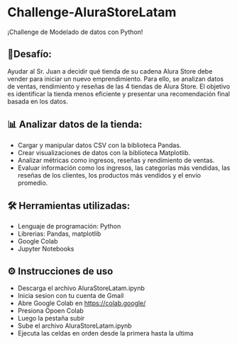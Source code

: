 # Challenge-AluraStoreLatam

¡Challenge de Modelado de datos con Python!

## 📌Desafío:
Ayudar al Sr. Juan a decidir qué tienda de su cadena Alura Store debe vender para iniciar un nuevo emprendimiento. Para ello, se analizan datos de ventas, rendimiento y reseñas de las 4 tiendas de Alura Store. El objetivo es identificar la tienda menos eficiente y presentar una recomendación final basada en los datos.

## 📊 Analizar datos de la tienda:
- Cargar y manipular datos CSV con la biblioteca Pandas.
- Crear visualizaciones de datos con la biblioteca Matplotlib.
- Analizar métricas como ingresos, reseñas y rendimiento de ventas.
- Evaluar información como los ingresos, las categorías más vendidas, las reseñas de los clientes, los productos más vendidos y el envío promedio.

## 🛠️ Herramientas utilizadas:
- Lenguaje de programación: Python
- Librerias: Pandas, matplotlib
- Google Colab
- Jupyter Notebooks

## ⚙️ Instrucciones de uso

- Descarga el archivo AluraStoreLatam.ipynb
- Inicia sesion con tu cuenta de Gmail
- Abre Google Colab en https://colab.google/
- Presiona Opoen Colab
- Luego la pestaña subir
- Sube el archivo AluraStoreLatam.ipynb
- Ejecuta las celdas en orden desde la primera hasta la ultima
 
